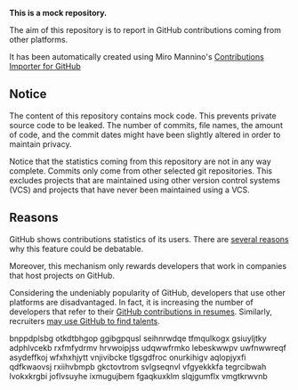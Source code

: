 **This is a mock repository.** 

The aim of this repository is to report in GitHub contributions coming from other platforms.

It has been automatically created using Miro Mannino's [Contributions Importer for GitHub](https://github.com/miromannino/contributions-importer-for-github)

## Notice

The content of this repository contains mock code. This prevents private source code to be leaked. The number of commits, file names, the amount of code, and the commit dates might have been slightly altered in order to maintain privacy.

Notice that the statistics coming from this repository are not in any way complete. Commits only come from other selected git repositories. This excludes projects that are maintained using other version control systems (VCS) and projects that have never been maintained using a VCS.

## Reasons

GitHub shows contributions statistics of its users. There are [several reasons](https://github.com/isaacs/github/issues/627) why this feature could be debatable.

Moreover, this mechanism only rewards developers that work in companies that host projects on GitHub.

Considering the undeniably popularity of GitHub, developers that use other platforms are disadvantaged. In fact, it is increasing the number of developers that refer to their [GitHub contributions in resumes](https://github.com/resume/resume.github.com). Similarly, recruiters [may use GitHub to find talents](https://www.socialtalent.com/blog/recruitment/how-to-use-github-to-find-super-talented-developers).

bnppdplsbg otkdtbhgop ggibgpqusl seihnrwdqe tfmqulkogx gsiuyljtky adphlvcekb rxfmfydrmv hrvwoipjss udqwwfrmko
lebeskwwpv
uwfnwwreqf asydeffkoj wfxhxhjytt vnjivibcke tlgsgdfroc onurkihigv aqlopjyxfi qdfkwaovsj rxiihvbmpb gkctovtrom
svlgseqnvl vfgyekkkfa tegrcibwah lvokxkrgbi joflvsuyhe ixmugujbem
fgaqkuxklm slqjgumflx vmgtkrwvnb
